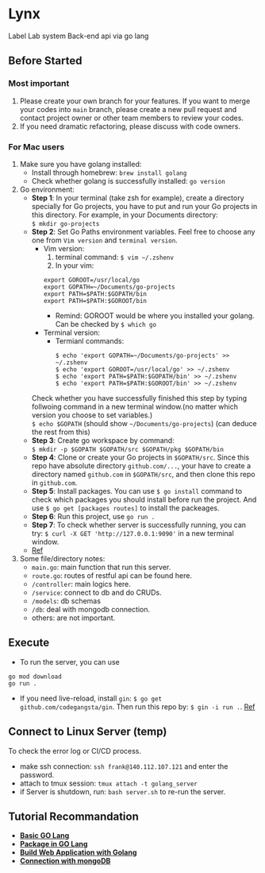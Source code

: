 # Lynx
Label Lab system Back-end api via go lang

## Before Started
### Most important
1. Please create your own branch for your features. If you want to merge your codes into `main` branch, please create a new pull request and contact project owner or other team members to review your codes.
2. If you need dramatic refactoring, please discuss with code owners.
### For Mac users
1. Make sure you have golang installed:
      * Install through homebrew: `brew install golang`
      * Check whether golang is successfully installed: `go version`
2. Go environment:
      * <b>Step 1</b>: In your terminal (take zsh for example), create a directory specially for Go projects, you have to put and run your Go projects in this directory. For example, in your Documents directory: <br>
      `$ mkdir go-projects`
      * <b>Step 2</b>: Set Go Paths environment variables. Feel free to choose any one from `Vim version` and `terminal version`.<br>
        * Vim version:<br>
            1. terminal command: ```$ vim ~/.zshenv```<br>
            2. In your vim: <br>
            ```
            export GOROOT=/usr/local/go
            export GOPATH=~/Documents/go-projects
            export PATH=$PATH:$GOPATH/bin
            export PATH=$PATH:$GOROOT/bin
            ```
            * Remind: GOROOT would be where you installed your golang. Can be checked by `$ which go`<br>
        * Terminal version:
            * Termianl commands:
              ```
              $ echo 'export GOPATH=~/Documents/go-projects' >> ~/.zshenv
              $ echo 'export GOROOT=/usr/local/go' >> ~/.zshenv
              $ echo 'export PATH=$PATH:$GOPATH/bin' >> ~/.zshenv
              $ echo 'export PATH=$PATH:$GOROOT/bin' >> ~/.zshenv
              ```
        Check whether you have successfully finished this step by typing follwoing command in a new terminal window.(no matter which version you choose to set variables.)<br>
        `$ echo $GOPATH` (should show `~/Documents/go-projects`) (can deduce the rest from this)
      * <b>Step 3</b>: Create go workspace by command:<br>
      `$ mkdir -p $GOPATH $GOPATH/src $GOPATH/pkg $GOPATH/bin`
      * <b>Step 4</b>: Clone or create your Go projects in `$GOPATH/src`. Since this repo have absolute directory `github.com/...`, your have to create a directory named `github.com` in `$GOPATH/src`, and then clone this repo in `github.com`.
      * <b>Step 5</b>: Install packages. You can use `$ go install` command to check which packages you should install before run the project. And use `$ go get [packages routes]` to install the packeages.
      * <b>Step 6</b>: Run this project, use `go run .`
      * <b>Step 7</b>: To check whether server is successfully running, you can try: `$ curl -X GET 'http://127.0.0.1:9090'` in a new terminal window.
      * [Ref](https://sourabhbajaj.com/mac-setup/Go/README.html)
4. Some file/directory notes:
      * `main.go`: main function that run this server.
      * `route.go`: routes of restful api can be found here.
      * `/controller`: main logics here.
      * `/service`: connect to db and do CRUDs.
      * `/models`: db schemas
      * `/db`: deal with mongodb connection.
      * others: are not important.

## Execute

* To run the server, you can use
```
go mod download
go run .
```
* If you need live-reload, install `gin`: `$ go get github.com/codegangsta/gin`. Then run this repo by: `$ gin -i run .`. [Ref](https://github.com/codegangsta/gin)

## Connect to Linux Server (temp)
To check the error log or CI/CD process.
* make ssh connection: `ssh frank@140.112.107.121` and enter the password.
* attach to tmux session: `tmux attach -t golang_server`
* if Server is shutdown, run: `bash server.sh` to re-run the server.

## Tutorial Recommandation

* [**Basic GO Lang**](https://michaelchen.tech/golang-programming/write-first-program/)
* [**Package in GO Lang**](https://calvertyang.github.io/2019/11/12/a-beginners-guide-to-packages-in-golang/)
* [**Build Web Application with Golang**](https://willh.gitbook.io/build-web-application-with-golang-zhtw/)
* [**Connection with mongoDB**](https://zhuanlan.zhihu.com/p/144308830)
